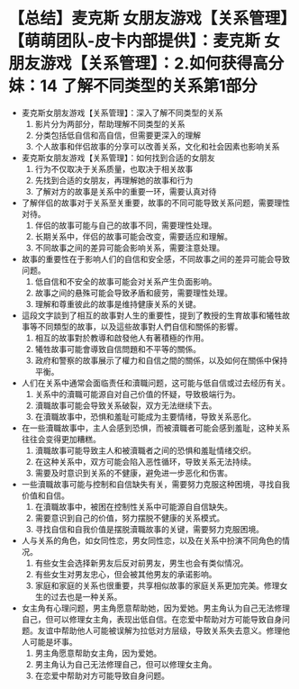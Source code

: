 # 【总结】麦克斯 女朋友游戏【关系管理】【萌萌团队-皮卡内部提供】：麦克斯 女朋友游戏【关系管理】：2.如何获得高分妹：14 了解不同类型的关系第1部分

-   麦克斯女朋友游戏【关系管理】：深入了解不同类型的关系
    1.  影片分为两部分，帮助理解不同类型的关系
    2.  分类包括低自信和高自信，但需要更深入的理解
    3.  个人故事和伴侣故事的分享可以改善关系，文化和社会因素也影响关系
-   麦克斯女朋友游戏【关系管理】：如何找到合适的女朋友
    1.  行为不仅取决于关系质量，也取决于相关故事
    2.  先找到合适的女朋友，再理解她的故事和行为
    3.  了解对方的故事是关系中的重要一环，需要认真对待
-   了解伴侣的故事对于关系至关重要，故事的不同可能导致关系问题，需要理性对待。
    1.  伴侣的故事可能与自己的故事不同，需要理性处理。
    2.  长期关系中，伴侣的故事可能会改变，需要适应和理解。
    3.  不同故事之间的差异可能会影响关系，需要注意处理。
-   故事的重要性在于影响人们的自信和安全感，不同故事之间的差异可能会导致问题。
    1.  低自信和不安全的故事可能会对关系产生负面影响。
    2.  故事之间的悬殊可能会导致矛盾和疲劳，需要理性处理。
    3.  理解和尊重彼此的故事是维持健康关系的关键。
-   這段文字談到了相互的故事對人生的重要性，提到了教授的生育故事和犧牲故事等不同類型的故事，以及這些故事對人們自信和關係的影響。
    1.  相互的故事對於教導和啟發他人有著積極的作用。
    2.  犧牲故事可能會導致自信問題和不平等的關係。
    3.  政府和警察的故事展示了權力和自信之間的關係，以及如何在關係中保持平衡。
-   人们在关系中通常会面临责任和瀆職问题，这可能与低自信或过去经历有关。
    1.  关系中的瀆職可能源自对自己价值的怀疑，导致极端行为。
    2.  瀆職故事可能会导致关系破裂，双方无法继续下去。
    3.  在瀆職故事中，恐惧和羞耻可能成为主要情绪，导致关系恶化。
-   在一些瀆職故事中，主人会感到恐惧，而被瀆職者可能会感到羞耻，这种关系往往会变得更加糟糕。
    1.  瀆職故事可能导致主人和被瀆職者之间的恐惧和羞耻情绪交织。
    2.  在这种关系中，双方可能会陷入恶性循环，导致关系无法持续。
    3.  需要及时意识到关系的不健康，避免进一步恶化和伤害。
-   一些瀆職故事可能与控制和自信缺失有关，需要努力克服这种困境，寻找自我价值和自信。
    1.  在瀆職故事中，被困在控制性关系中可能源自自信缺失。
    2.  需要意识到自己的价值，努力摆脱不健康的关系模式。
    3.  寻找自信和自我价值是摆脱瀆職故事的关键，需要努力克服困境。
-   人与关系的角色，如女同性恋，男女同性恋，以及在关系中扮演不同角色的情况。
    1.  有些女生会选择新男友后反对前男友，男生也会有类似情况。
    2.  有些女生对男友忠心，但会被其他男友的承诺影响。
    3.  家庭和家庭的关系也很重要，共享相似故事的家庭关系更加完美。修理女生的过去也是一种关系。
-   女主角有心理问题，男主角愿意帮助她，因为爱她。男主角认为自己无法修理自己，但可以修理女主角，表现出低自信。在恋爱中帮助对方可能导致自身问题。友谊中帮助他人可能被误解为拉低对方层级，导致关系失去意义。修理他人可能是坏事。
    1.  男主角愿意帮助女主角，因为爱她。
    2.  男主角认为自己无法修理自己，但可以修理女主角。
    3.  在恋爱中帮助对方可能导致自身问题。